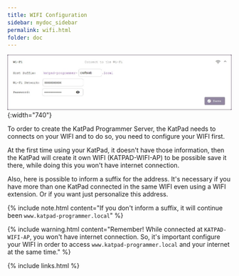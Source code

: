 ```yaml
---
title: WIFI Configuration
sidebar: mydoc_sidebar
permalink: wifi.html
folder: doc
---
```


![WIFI](./images/wifi.jpg){:width="740"}

To order to create the KatPad Programmer Server, the KatPad needs to connects on your WIFI and to do so, you need to configure your WIFI first.

At the first time using your KatPad, it doesn't have those information, then the KatPad will create it own WIFI (KATPAD-WIFI-AP) to be possible save it there, while doing this you won't have internet connection.

Also, here is possible to inform a suffix for the address. It's necessary if you have more than one KatPad connected in the same WIFI even using a WIFI extension. Or if you want just personalize this address.

{% include note.html content="If you don't inform a suffix, it will continue been `www.katpad-programmer.local`" %}

{% include warning.html content="Remember! While connected at `KATPAD-WIFI-AP`, you won't have internet connection. So, it's important configure your WIFI in order to access `www.katpad-programmer.local` and your internet at the same time." %}

{% include links.html %}
